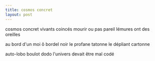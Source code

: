 ```yaml
---
title: cosmos concret
layout: post
---
```


cosmos concret
vivants coincés
mourir ou pas pareil
lémures ont des oreilles

au bord d'un moi
ô bordel noir
le profane tatonne
le dépliant cartonne

auto-lobo
boulot dodo
l'univers devait
être mal codé
